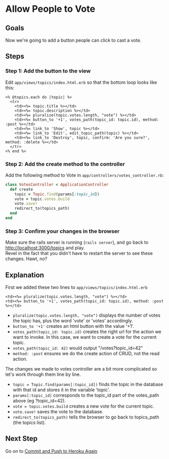 # Allow People to Vote
## Goals
Now we're going to add a button people can click to cast a vote.

## Steps
### Step 1: Add the button to the view
Edit `app/views/topics/index.html.erb` so that the bottom loop looks like this:

```erb
<% @topics.each do |topic| %>
  <tr>
    <td><%= topic.title %></td>
    <td><%= topic.description %></td>
    <td><%= pluralize(topic.votes.length, "vote") %></td>
    <td><%= button_to '+1', votes_path(topic_id: topic.id), method: :post %></td>
    <td><%= link_to 'Show', topic %></td>
    <td><%= link_to 'Edit', edit_topic_path(topic) %></td>
    <td><%= link_to 'Destroy', topic, confirm: 'Are you sure?', method: :delete %></td>
  </tr>
<% end %>
```

### Step 2: Add the create method to the controller
Add the following method to Vote in `app/controllers/votes_controller.rb`:

```ruby
class VotesController < ApplicationController
  def create
    topic = Topic.find(params[:topic_id])
    vote = topic.votes.build
    vote.save!
    redirect_to(topics_path)
  end
end
```

### Step 3: Confirm your changes in the browser
Make sure the rails server is running (`rails server`), and go back to 
[http://localhost:3000/topics](http://localhost:3000/topics) and play.  
Revel in the fact that you didn't have to restart the server to see these changes. Hawt, no?

## Explanation
First we added these two lines to `app/views/topics/index.html.erb`

```erb
<td><%= pluralize(topic.votes.length, "vote") %></td>
<td><%= button_to '+1', votes_path(topic_id: topic.id), method: :post %></td>
```

* `pluralize(topic.votes.length, "vote")` displays the number of votes the topic has, plus the word 'vote' or 'votes' accordingly.
* `button_to '+1'` creates an html button with the value '+1'.
* `votes_path(topic_id: topic.id)` creates the right url for the action we want to invoke. 
In this case, we want to create a vote for the current topic.
* `votes_path(topic_id: 42)` would output "/votes?topic_id=42"
* `method: :post` ensures we do the create action of CRUD, not the read action. 

The changes we made to votes controller are a bit more complicated so let's work through them line by line.

* `topic = Topic.find(params[:topic_id])` finds the topic in the database with that id and stores it in the variable 'topic'.
* `params[:topic_id]` corresponds to the topic_id part of the votes_path above (eg ?topic_id=42).
* `vote = topic.votes.build` creates a new vote for the current topic.
* `vote.save!` saves the vote to the database.
* `redirect_to(topics_path)` tells the browser to go back to topics_path (the topics list).

## Next Step
Go on to [Commit and Push to Heroku Again](commit_and_push_to_heroku_again)
